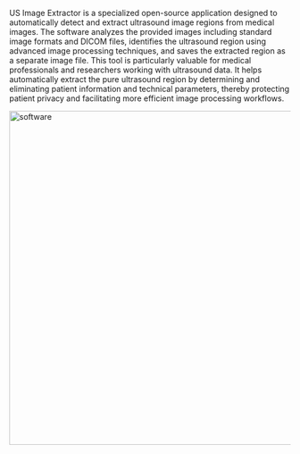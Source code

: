 US Image Extractor is a specialized open-source application designed to automatically detect and extract ultrasound image regions from medical images. The software analyzes the provided images including standard image formats and DICOM files, identifies the ultrasound region using advanced image processing techniques, and saves the extracted region as a separate image file. This tool is particularly valuable for medical professionals and researchers working with ultrasound data. It helps automatically extract the pure ultrasound region by determining and eliminating patient information and technical parameters, thereby protecting patient privacy and facilitating more efficient image processing workflows.

<img width="598" alt="software" src="https://github.com/user-attachments/assets/6266a355-0e49-46aa-83ee-72293db22c5d" />
